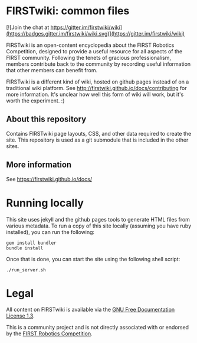 FIRSTwiki: common files
=======================

[![Join the chat at https://gitter.im/firstwiki/wiki](https://badges.gitter.im/firstwiki/wiki.svg)](https://gitter.im/firstwiki/wiki)

FIRSTwiki is an open-content encyclopedia about the FIRST Robotics Competition,
designed to provide a useful resource for all aspects of the FIRST community.
Following the tenets of gracious professionalism, members contribute back to the
community by recording useful information that other members can benefit from. 

FIRSTwiki is a different kind of wiki, hosted on github pages instead of on a
traditional wiki platform. See http://firstwiki.github.io/docs/contributing
for more information. It's unclear how well this form of wiki will work, but
it's worth the experiment. :) 

About this repository
---------------------

Contains FIRSTwiki page layouts, CSS, and other data required to create the
site. This repository is used as a git submodule that is included in the other
sites.

More information
----------------

See https://firstwiki.github.io/docs/

Running locally
===============

This site uses jekyll and the github pages tools to generate HTML files from
various metadata. To run a copy of this site locally (assuming you have ruby
installed), you can run the following:

    gem install bundler
    bundle install

Once that is done, you can start the site using the following shell script:

    ./run_server.sh

Legal
=====

All content on FIRSTwiki is available via the [GNU Free Documentation License 1.3](http://www.gnu.org/licenses/fdl-1.3.en.html).

This is a community project and is not directly associated with or endorsed by
the [FIRST Robotics Competition](http://www.firstinspires.org/).

